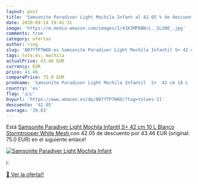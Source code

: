 ```yaml
---
layout: post
title: 'Samsonite Paradiver Light Mochila Infant al 42.05 % de descuento'
date: 2020-09-24 19:41:31
image: 'https://m.media-amazon.com/images/I/41K3MP6BNrL._SL200_.jpg'
comments: true
category: ofertas
author: ring
slug: 'B07YTP7W6D-es Samsonite Paradiver Light Mochila Infantil S+ 42 cm 10 L...'
tags: tole.es, mochila
actualPrice: 43.46 EUR
currency: EUR
price: 43.46
comparePrice: 75.0 EUR
prodname: 'Samsonite Paradiver Light Mochila Infantil  S+  42 cm 10 L   Blanco  Stormtrooper White Mesh '
country: 'es'
flag: '🇪🇸'
buyurl: 'https://www.amazon.es/dp/B07YTP7W6D/?tag=tolees-21'
descuento: '42.05'
average: '39.83'
---
```


Está [Samsonite Paradiver Light Mochila Infantil  S+  42 cm 10 L   Blanco  Stormtrooper White Mesh ](https://www.amazon.es/dp/B07YTP7W6D/?tag=tolees-21) con 42.05 de descuento por 43.46 EUR (original: 75.0 EUR) en el siguiente enlace!

[![Samsonite Paradiver Light Mochila Infant](https://m.media-amazon.com/images/I/41K3MP6BNrL._SL200_.jpg)](https://www.amazon.es/dp/B07YTP7W6D/?tag=tolees-21)

ℹ️:


[🛒 Ver la oferta!!](https://www.amazon.es/dp/B07YTP7W6D/?tag=tolees-21)
